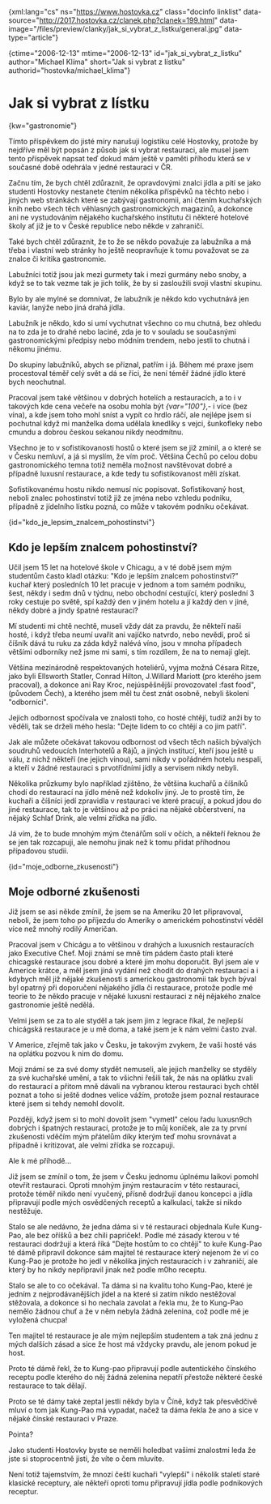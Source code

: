 
{xml:lang="cs" ns="https://www.hostovka.cz" class="docinfo linklist" data-source="http://2017.hostovka.cz/clanek.php?clanek=199.html" data-image="/files/preview/clanky/jak\_si\_vybrat\_z\_listku/general.jpg" data-type="article"}

{ctime="2006-12-13" mtime="2006-12-13" id="jak\_si\_vybrat\_z\_listku" author="Michael Klíma" short="Jak si vybrat z lístku" authorid="hostovka/michael_klima"}

# Jak si vybrat z lístku

<!-- generated attribute kw by user_udpatekw.sh on 2020-02-28, do not edit -->

{kw="gastronomie"}

Tímto příspěvkem do jisté míry narušuji logistiku celé Hostovky, protože by nejdříve měl být popsán z působ jak si vybrat restauraci, ale musel jsem tento příspěvek napsat teď dokud mám ještě v paměti příhodu která se v současné době odehrála v jedné restauraci v ČR.

Začnu tím, že bych chtěl zdůraznit, že opravdovými znalci jídla a pití se jako studenti Hostovky nestanete čtením několika příspěvků na těchto nebo i jiných web stránkách které se zabývají gastronomii, ani čtením kuchařských knih nebo všech těch věhlasných gastronomických magazinů, a dokonce ani ne vystudováním nějakého kuchařského institutu či některé hotelové školy ať již je to v České republice nebo někde v zahraničí.

Také bych chtěl zdůraznit, že to že se někdo považuje za labužníka a má třeba i vlastní web stránky ho ještě neopravňuje k tomu považovat se za znalce či kritika gastronomie.

Labužníci totiž jsou jak mezi gurmety tak i mezi gurmány nebo snoby, a když se to tak vezme tak je jich tolik, že by si zasloužili svoji vlastní skupinu.

Bylo by ale mylné se domnívat, že labužník je někdo kdo vychutnává jen kaviár, lanýže nebo jiná drahá jídla.

Labužník je někdo, kdo si umí vychutnat všechno co mu chutná, bez ohledu na to zda je to drahé nebo laciné, zda je to v souladu se současnými gastronomickými předpisy nebo módním trendem, nebo jestli to chutná i někomu jinému.

Do skupiny labužníků, abych se přiznal, patřím i já. Během mé praxe jsem procestoval téměř celý svět a dá se říci, že není téměř žádné jídlo které bych neochutnal.

Pracoval jsem také většinou v dobrých hotelích a restauracích, a to i v takových kde cena večeře na osobu mohla být  _{var="100"}_,- i více (bez vína), a kde jsem toho mohl sníst a vypít co hrdlo ráčí, ale nejlépe jsem si pochutnal když mi manželka doma udělala knedlíky s vejci, šunkofleky nebo cmundu a dobrou českou sekanou nikdy neodmítnu.

Všechno je to v sofistikovanosti hostů o které jsem se již zmínil, a o které se v Česku nemluví, a já si myslím, že vím proč. Většina Čechů po celou dobu gastronomického temna totiž neměla možnost navštěvovat dobré a případně luxusní restaurace, a kde tedy tu sofistikovanost měli získat.

Sofistikovanému hostu nikdo nemusí nic popisovat. Sofistikovaný host, neboli znalec pohostinství totiž již ze jména nebo vzhledu podniku, případně z jídelního lístku pozná, co může v takovém podniku očekávat.

{id="kdo\_je\_lepsim\_znalcem\_pohostinstvi"}

## Kdo je lepším znalcem pohostinství?

Učil jsem 15 let na hotelové škole v Chicagu, a v té době jsem mým studentům často kladl otázku: "Kdo je lepším znalcem pohostinství?" kuchař který posledních 10 let pracuje v jednom a tom samém podniku, šest, někdy i sedm dnů v týdnu, nebo obchodní cestující, který poslední 3 roky cestuje po světě, spí každý den v jiném hotelu a jí každý den v jiné, někdy dobré a jindy špatné restauraci?

Mí studenti mi chtě nechtě, museli vždy dát za pravdu, že někteří naši hosté, i když třeba neumí uvařit ani vajíčko natvrdo, nebo nevědí, proč si číšník dává tu ruku za záda když nalévá víno, jsou v mnoha případech většími odborníky než jsme mi sami, s tím rozdílem, že na to nemají glejt.

Většina mezinárodně respektovaných hoteliérů, vyjma možná Césara Ritze, jako byli Ellsworth Statler, Conrad Hilton, J.Willard Mariott (pro kterého jsem pracoval), a dokonce ani Ray Kroc, nejúspěšnější provozovatel :fast food", (původem Čech), a kterého jsem měl tu čest znát osobně, nebyli školení "odborníci".

Jejich odbornost spočívala ve znalosti toho, co hosté chtějí, tudíž anži by to věděli, tak se drželi mého hesla: "Dejte lidem to co chtějí a co jim patří".

Jak ale můžete očekávat takovou odbornost od všech těch našich bývalých soudruhů vedoucích Interhotelů a Rájů, a jiných institucí, kteří jsou ještě u válu, z nichž někteří (ne jejich vinou), sami nikdy v pořádném hotelu nespali, a kteří v žádné restauraci s prvotřídními jídly a servisem nikdy nebyli.

Několika průzkumy bylo například zjištěno, že většina kuchařů a číšníků chodí do restaurací na jídlo méně než kdokoliv jiný. Je to prostě tím, že kuchaři a číšníci jedí zpravidla v restauraci ve které pracují, a pokud jdou do jiné restaurace, tak to je většinou až po práci na nějaké občerstvení, na nějaký Schlaf Drink, ale velmi zřídka na jídlo.

Já vím, že to bude mnohým mým čtenářům solí v očích, a někteří řeknou že se jen tak rozcapuji, ale nemohu jinak než k tomu přidat příhodnou případovou studii.

{id="moje\_odborne\_zkusenosti"}

## Moje odborné zkušenosti

Již jsem se asi někde zmínil, že jsem se na Ameriku 20 let připravoval, neboli, že jsem toho po příjezdu do Ameriky o americkém pohostinství věděl více než mnohý rodilý Američan.

Pracoval jsem v Chicágu a to většinou v drahých a luxusních restauracích jako Executive Chef. Moji známí se mně tím pádem často ptali které chicagské restaurace jsou dobré a které jim mohu doporučit. Byl jsem ale v Americe krátce, a měl jsem jiná vydání než chodit do drahých restaurací a i kdybych měl již nějaké zkušenosti s americkou gastronomii tak bych býval byl opatrný při doporučení nějakého jídla či restaurace, protože podle mé teorie to že někdo pracuje v nějaké luxusní restauraci z něj nějakého znalce gastronomie ještě nedělá.

Velmi jsem se za to ale styděl a tak jsem jim z legrace říkal, že nejlepší chicágská restaurace je u mě doma, a také jsem je k nám velmi často zval.

V Americe, zřejmě tak jako v Česku, je takovým zvykem, že vaši hosté vás na oplátku pozvou k nim do domu.

Moji známí se za své domy stydět nemuseli, ale jejich manželky se styděly za své kuchařské umění, a tak to všichni řešili tak, že nás na oplátku zvali do restaurací a přitom mně dávali na vybranou kterou restauraci bych chtěl poznat a toho si ještě dodnes velice vážím, protože jsem poznal restaurace které jsem si tehdy nemohl dovolit.

Později, když jsem si to mohl dovolit jsem "vymetl" celou řadu luxusn9ch dobrých i špatných restaurací, protože je to můj koníček, ale za ty první zkušenosti vděčím mým přátelům díky kterým teď mohu srovnávat a případně i kritizovat, ale velmi zřídka se rozcapuji.

Ale k mé příhodě...

Již jsem se zmínil o tom, že jsem v Česku jednomu úplnému laikovi pomohl otevřít restauraci. Oproti mnohým jiným restauracím v této restauraci, protože téměř nikdo není vyučený, přísně dodržují danou koncepci a jídla připravují podle mých osvědčených receptů a kalkulací, takže si nikdo nestěžuje.

Stalo se ale nedávno, že jedna dáma si v té restauraci objednala Kuře Kung-Pao, ale bez oříšků a bez chili papriček!. Podle mé zásady kterou v té restauraci dodržují a která říká "Dejte hostům to co chtějí" to kuře Kung-Pao té dámě připravil dokonce sám majitel té restaurace který nejenom že ví co Kung-Pao je protože ho jedl v několika jiných restauracích i v zahraničí, ale který by ho nikdy nepřipravil jinak než podle m0ho receptu.

Stalo se ale to co očekával. Ta dáma si na kvalitu toho Kung-Pao, které je jedním z nejprodávanějších jídel a na které si zatím nikdo nestěžoval stěžovala, a dokonce si ho nechala zavolat a řekla mu, že to Kung-Pao nemělo žádnou chuť a že v něm nebyla žádná zelenina, což podle mě je vyložená chucpa!

Ten majitel té restaurace je ale mým nejlepším studentem a tak zná jednu z mých dalších zásad a sice že host má vždycky pravdu, ale jenom pokud je host.

Proto té dámě řekl, že to Kung-pao připravují podle autentického čínského receptu podle kterého do něj žádná zelenina nepatří přestože některé české restaurace to tak dělají.

Proto se té dámy také zeptal jestli někdy byla v Číně, když tak přesvědčivě mluví o tom jak Kung-Pao má vypadat, načež ta dáma řekla že ano a sice v nějaké čínské restauraci v Praze.

Pointa?

Jako studenti Hostovky byste se neměli holedbat vašimi znalostmi leda že jste si stoprocentně jisti, že víte o čem mluvíte.

Není totiž tajemstvím, že mnozí čeští kuchaři "vylepší" i několik staletí staré klasické receptury, ale někteří oproti tomu připravují jídla podle podnikových receptur.

